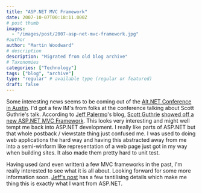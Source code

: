 ```yaml
---
title: "ASP.NET MVC Framework"
date: 2007-10-07T00:18:11.000Z
# post thumb
images:
  - "/images/post/2007-asp-net-mvc-framework.jpg"
#author
author: "Martin Woodward"
# description
description: "Migrated from old blog archive"
# Taxonomies
categories: ["Technology"]
tags: ["blog", "archive"]
type: "regular" # available type (regular or featured)
draft: false
---
```


Some interesting news seems to be coming out of the [Alt.NET Conference in Austin](http://www.altnetconf.com/).  I'd got a few IM's from folks at the conference talking about Scott Guthrie's talk. According to [Jeff Palermo](http://codebetter.com/blogs/jeffrey.palermo/default.aspx)'s blog, [Scott Guthrie](http://weblogs.asp.net/scottgu/) [showed off a new ASP.NET MVC Framework](http://codebetter.com/blogs/jeffrey.palermo/archive/2007/10/05/altnetconf-scott-guthrie-announces-asp-net-mvc-framework-at-alt-net-conf.aspx).  This looks very interesting and might well tempt me back into ASP.NET development.  I really like parts of ASP.NET but that whole postback / viewstate thing just confused me.  I was used to doing web applications the hard way and having this abstracted away from me into a semi-winform like representation of a web page just got in my way when building sites.  It also made them pretty hard to unit test. 

Having used (and even written) a few MVC frameworks in the past, I'm really interested to see what it is all about.  Looking forward for some more information soon.  [Jeff's post](http://codebetter.com/blogs/jeffrey.palermo/archive/2007/10/05/altnetconf-scott-guthrie-announces-asp-net-mvc-framework-at-alt-net-conf.aspx) has a few tantilising details which make me thing this is exactly what I want from ASP.NET.
